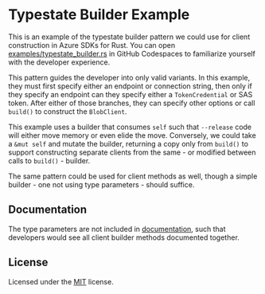 # Typestate Builder Example

This is an example of the typestate builder pattern we could use for client construction in Azure SDKs for Rust.
You can open [examples/typestate_builder.rs](examples/typestate_builder.rs) in GitHub Codespaces
to familiarize yourself with the developer experience.

This pattern guides the developer into only valid variants. In this example, they must first specify either an endpoint or connection string,
then only if they specify an endpoint can they specify either a `TokenCredential` or SAS token. After either of those branches, they can
specify other options or call `build()` to construct the `BlobClient`.

This example uses a builder that consumes `self` such that `--release` code will either move memory or even elide the move.
Conversely, we could take a `&mut self` and mutate the builder, returning a copy only from `build()` to support constructing separate clients
from the same - or modified between calls to `build()` - builder.

The same pattern could be used for client methods as well, though a simple builder - one not using type parameters - should suffice.

## Documentation

The type parameters are not included in [documentation](https://heaths.dev/typestate-rs), such that developers would see all
client builder methods documented together.

## License

Licensed under the [MIT](LICENSE.txt) license.
